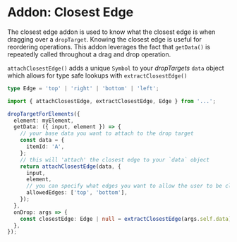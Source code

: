 # Addon: Closest Edge

The closest edge addon is used to know what the closest edge is when dragging over a `dropTarget`. Knowing the closest edge is useful for reordering operations. This addon leverages the fact that `getData()` is repeatedly called throughout a drag and drop operation.

`attachClosestEdge()` adds a unique `Symbol` to your _dropTargets_ `data` object which allows for type safe lookups with `extractClosestEdge()`

```ts
type Edge = 'top' | 'right' | 'bottom' | 'left';
```

```ts
import { attachClosestEdge, extractClosestEdge, Edge } from '...';

dropTargetForElements({
  element: myElement,
  getData: ({ input, element }) => {
    // your base data you want to attach to the drop target
    const data = {
      itemId: 'A',
    };
    // this will 'attach' the closest edge to your `data` object
    return attachClosestEdge(data, {
      input,
      element,
      // you can specify what edges you want to allow the user to be closest to
      allowedEdges: ['top', 'bottom'],
    });
  },
  onDrop: args => {
    const closestEdge: Edge | null = extractClosestEdge(args.self.data);
  },
});
```
